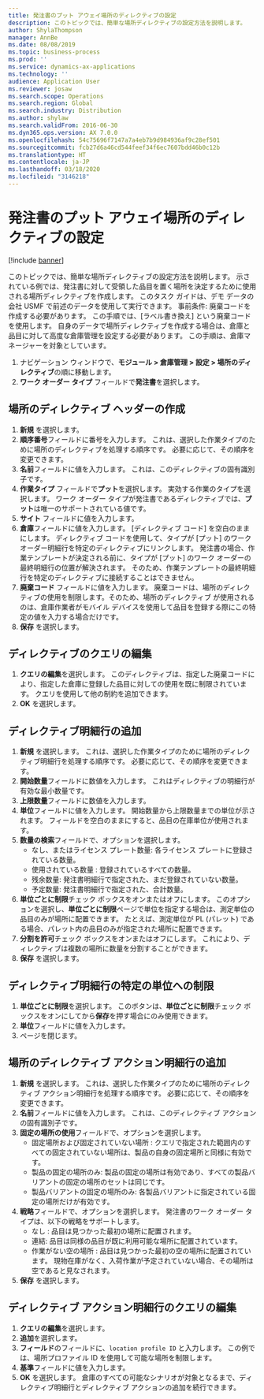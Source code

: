 ```yaml
---
title: 発注書のプット アウェイ場所のディレクティブの設定
description: このトピックでは、簡単な場所ディレクティブの設定方法を説明します。
author: ShylaThompson
manager: AnnBe
ms.date: 08/08/2019
ms.topic: business-process
ms.prod: ''
ms.service: dynamics-ax-applications
ms.technology: ''
audience: Application User
ms.reviewer: josaw
ms.search.scope: Operations
ms.search.region: Global
ms.search.industry: Distribution
ms.author: shylaw
ms.search.validFrom: 2016-06-30
ms.dyn365.ops.version: AX 7.0.0
ms.openlocfilehash: 54c75696f7147a7a4eb7b9d984936af9c28ef501
ms.sourcegitcommit: fcb27d6a46cd544feef34f6ec7607bdd46b0c12b
ms.translationtype: HT
ms.contentlocale: ja-JP
ms.lasthandoff: 03/18/2020
ms.locfileid: "3146218"
---
```

# <a name="set-up-a-location-directive-for-purchase-order-put-away"></a>発注書のプット アウェイ場所のディレクティブの設定

[!include [banner](../../includes/banner.md)]

このトピックでは、簡単な場所ディレクティブの設定方法を説明します。 示されている例では、発注書に対して受領した品目を置く場所を決定するために使用される場所ディレクティブを作成します。 このタスク ガイドは、デモ データの会社 USMF で前述のデータを使用して実行できます。 事前条件: 廃棄コードを作成する必要があります。 この手順では、[ラベル書き換え] という廃棄コードを使用します。 自身のデータで場所ディレクティブを作成する場合は、倉庫と品目に対して高度な倉庫管理を設定する必要があります。 この手順は、倉庫マネージャーを対象としています。

1. ナビゲーション ウィンドウで、**モジュール > 倉庫管理 > 設定 > 場所のディレクティブ**の順に移動します。
2. **ワーク オーダー タイプ** フィールドで**発注書**を選択します。

## <a name="create-a-location-directive-header"></a>場所のディレクティブ ヘッダーの作成
1. **新規** を選択します。
2. **順序番号**フィールドに番号を入力します。 これは、選択した作業タイプのために場所のディレクティブを処理する順序です。 必要に応じて、その順序を変更できます。  
3. **名前**フィールドに値を入力します。 これは、このディレクティブの固有識別子です。  
4. **作業タイプ** フィールドで**プット**を選択します。 実効する作業のタイプを選択します。 ワーク オーダー タイプが発注書であるディレクティブでは、**プット**は唯一のサポートされている値です。  
5. **サイト** フィールドに値を入力します。
6. **倉庫**フィールドに値を入力します。 [ディレクティブ コード] を空白のままにします。  ディレクティブ コードを使用して、タイプが [プット] のワークオーダー明細行を特定のディレクティブにリンクします。 発注書の場合、作業テンプレートが決定される前に、タイプが [プット] のワーク オーダーの最終明細行の位置が解決されます。 そのため、作業テンプレートの最終明細行を特定のディレクティブに接続することはできません。   
7. **廃棄コード** フィールドに値を入力します。 廃棄コードは、場所のディレクティブの使用を制限します。そのため、場所のディレクティブ が使用されるのは、倉庫作業者がモバイル デバイスを使用して品目を登録する際にこの特定の値を入力する場合だけです。  
8. **保存** を選択します。

## <a name="edit-the-query-for-directive"></a>ディレクティブのクエリの編集
1. **クエリの編集**を選択します。 このディレクティブは、指定した廃棄コードにより、指定した倉庫に登録した品目に対しての使用を既に制限されています。 クエリを使用して他の制約を追加できます。  
2. **OK** を選択します。

## <a name="add-directive-lines"></a>ディレクティブ明細行の追加
1. **新規** を選択します。 これは、選択した作業タイプのために場所のディレクティブ明細行を処理する順序です。 必要に応じて、その順序を変更できます。  
2. **開始数量**フィールドに数値を入力します。 これはディレクティブの明細行が有効な最小数量です。  
3. **上限数量**フィールドに数値を入力します。
4. **単位**フィールドに値を入力します。 開始数量から上限数量までの単位が示されます。 フィールドを空白のままにすると、品目の在庫単位が使用されます。  
5. **数量の検索**フィールドで、オプションを選択します。
    - なし、またはライセンス プレート数量: 各ライセンス プレートに登録されている数量。  
    - 使用されている数量 : 登録されているすべての数量。  
    - 残余数量: 発注書明細行で指定された、まだ登録されていない数量。  
    - 予定数量: 発注書明細行で指定された、合計数量。  
6. **単位ごとに制限**チェック ボックスをオンまたはオフにします。 このオプションを選択し、**単位ごとに制限**ページで単位を指定する場合は、測定単位の品目のみが場所に配置できます。 たとえば、測定単位が PL (パレット) である場合、パレット内の品目のみが指定された場所に配置できます。  
7. **分割を許可**チェック ボックスをオンまたはオフにします。 これにより、ディレクティブは複数の場所に数量を分割することができます。  
8. **保存** を選択します。

## <a name="restrict-the-directive-line-to-a-specific-unit"></a>ディレクティブ明細行の特定の単位への制限
1. **単位ごとに制限**を選択します。 このボタンは、**単位ごとに制限**チェック ボックスをオンにしてから**保存**を押す場合にのみ使用できます。  
2. **単位**フィールドに値を入力します。
3. ページを閉じます。

## <a name="add-a-location-directive-action-line"></a>場所のディレクティブ アクション明細行の追加
1. **新規** を選択します。 これは、選択した作業タイプのために場所のディレクティブ アクション明細行を処理する順序です。 必要に応じて、その順序を変更できます。  
2. **名前**フィールドに値を入力します。 これは、このディレクティブ アクションの固有識別子です。  
3. **固定の場所の使用**フィールドで、オプションを選択します。
    - 固定場所および固定されていない場所 : クエリで指定された範囲内のすべての固定されていない場所は、製品の自身の固定場所と同様に有効です。  
    - 製品の固定の場所のみ: 製品の固定の場所は有効であり、すべての製品バリアントの固定の場所のセットは同じです。  
    - 製品バリアントの固定の場所のみ: 各製品バリアントに指定されている固定の場所だけが有効です。  
4. **戦略**フィールドで、オプションを選択します。 発注書のワーク オーダー タイプは、以下の戦略をサポートします。 
    - なし : 品目は見つかった最初の場所に配置されます。  
    - 連結: 品目は同様の品目が既に利用可能な場所に配置されています。  
    - 作業がない空の場所 : 品目は見つかった最初の空の場所に配置されています。 現物在庫がなく、入荷作業が予定されていない場合、その場所は空であると見なされます。  
5. **保存** を選択します。

## <a name="edit-the-query-for-directive-action-line"></a>ディレクティブ アクション明細行のクエリの編集
1. **クエリの編集**を選択します。
2. **追加**を選択します。
3. **フィールド**のフィールドに、`location profile ID` と入力します。 この例では、場所プロファイル ID を使用して可能な場所を制限します。  
4. **基準**フィールドに値を入力します。
5. **OK** を選択します。 倉庫のすべての可能なシナリオが対象となるまで、ディレクティブ明細行とディレクティブ アクションの追加を続行できます。  


